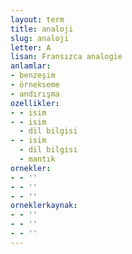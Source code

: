 ```yaml
---
layout: term
title: analoji
slug: analoji
letter: A
lisan: Fransızca analogie
anlamlar:
- benzeşim
- örnekseme
- andırışma
ozellikler:
- - isim
- - isim
  - dil bilgisi
- - isim
  - dil bilgisi
  - mantık
ornekler:
- - ''
- - ''
- - ''
orneklerkaynak:
- - ''
- - ''
- - ''
---
```

